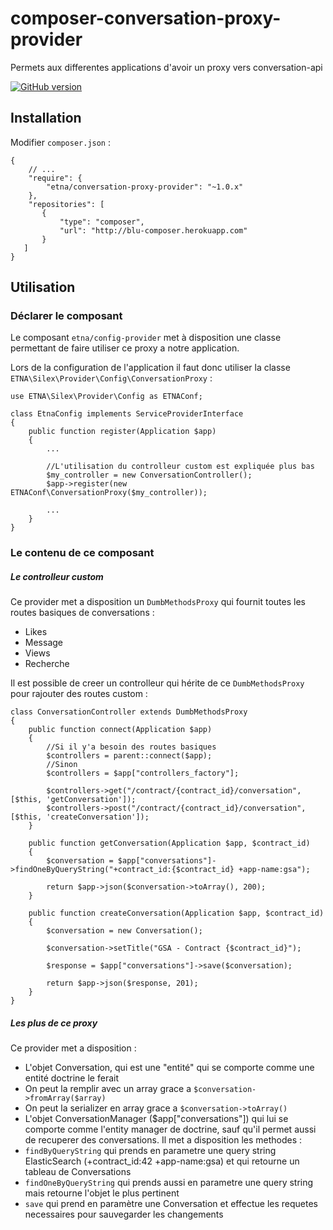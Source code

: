 # composer-conversation-proxy-provider
Permets aux differentes applications d'avoir un proxy vers conversation-api

[![GitHub version](https://badge.fury.io/gh/etna-alternance%2Fcomposer-conversation-proxy-provider.svg)](https://badge.fury.io/gh/etna-alternance%2Fcomposer-conversation-proxy-provider)

## Installation

Modifier `composer.json` :

```
{
    // ...
    "require": {
        "etna/conversation-proxy-provider": "~1.0.x"
    },
    "repositories": [
       {
           "type": "composer",
           "url": "http://blu-composer.herokuapp.com"
       }
   ]
}
```

## Utilisation

### Déclarer le composant

Le composant `etna/config-provider` met à disposition une classe permettant de faire utiliser ce proxy a notre application.

Lors de la configuration de l'application il faut donc utiliser la classe `ETNA\Silex\Provider\Config\ConversationProxy` :

```
use ETNA\Silex\Provider\Config as ETNAConf;

class EtnaConfig implements ServiceProviderInterface
{
    public function register(Application $app)
    {
        ...

        //L'utilisation du controlleur custom est expliquée plus bas
        $my_controller = new ConversationController();
        $app->register(new ETNAConf\ConversationProxy($my_controller));

        ...
    }
}
```

### Le contenu de ce composant

##### Le controlleur custom

Ce provider met a disposition un `DumbMethodsProxy` qui fournit toutes les routes basiques de conversations :
 - Likes
 - Message
 - Views
 - Recherche

Il est possible de creer un controlleur qui hérite de ce `DumbMethodsProxy` pour rajouter des routes custom :
```
class ConversationController extends DumbMethodsProxy
{
    public function connect(Application $app)
    {
        //Si il y'a besoin des routes basiques
        $controllers = parent::connect($app);
        //Sinon
        $controllers = $app["controllers_factory"];

        $controllers->get("/contract/{contract_id}/conversation", [$this, 'getConversation']);
        $controllers->post("/contract/{contract_id}/conversation", [$this, 'createConversation']);
    }

    public function getConversation(Application $app, $contract_id)
    {
        $conversation = $app["conversations"]->findOneByQueryString("+contract_id:{$contract_id} +app-name:gsa");

        return $app->json($conversation->toArray(), 200);
    }

    public function createConversation(Application $app, $contract_id)
    {
        $conversation = new Conversation();

        $conversation->setTitle("GSA - Contract {$contract_id}");

        $response = $app["conversations"]->save($conversation);

        return $app->json($response, 201);
    }
}
```

##### Les plus de ce proxy

Ce provider met a disposition :
- L'objet Conversation, qui est une "entité" qui se comporte comme une entité doctrine le ferait
 - On peut la remplir avec un array grace a `$conversation->fromArray($array)`
 - On peut la serializer en array grace a `$conversation->toArray()`
- L'objet ConversationManager ($app["conversations"]) qui lui se comporte comme l'entity manager de doctrine, sauf qu'il permet aussi de recuperer des conversations. Il met a disposition les methodes :
 - `findByQueryString` qui prends en parametre une query string ElasticSearch (+contract_id:42 +app-name:gsa) et qui retourne un tableau de Conversations
 - `findOneByQueryString` qui prends aussi en parametre une query string mais retourne l'objet le plus pertinent
 - `save` qui prend en paramètre une Conversation et effectue les requetes necessaires pour sauvegarder les changements
